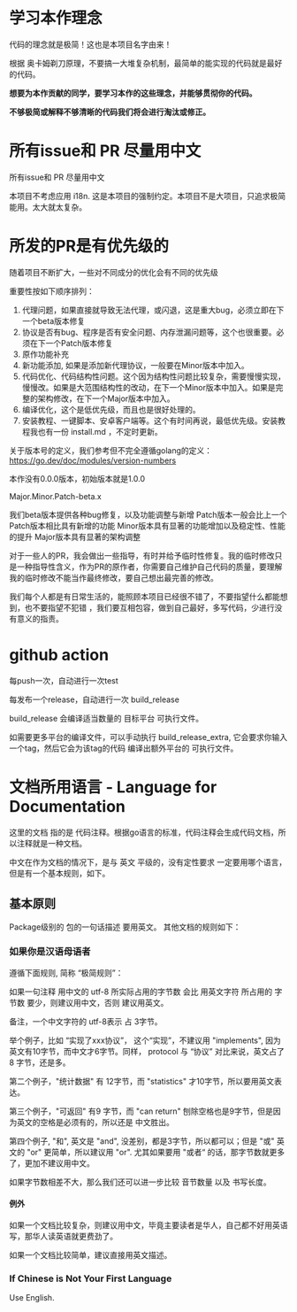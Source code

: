 # 学习本作理念

代码的理念就是极简！这也是本项目名字由来！

根据 奥卡姆剃刀原理，不要搞一大堆复杂机制，最简单的能实现的代码就是最好的代码。

**想要为本作贡献的同学，要学习本作的这些理念，并能够贯彻你的代码。**

**不够极简或解释不够清晰的代码我们将会进行淘汰或修正。**

# 所有issue和 PR 尽量用中文

所有issue和 PR 尽量用中文

本项目不考虑应用 i18n. 这是本项目的强制约定。本项目不是大项目，只追求极简能用。太大就太复杂。

# 所发的PR是有优先级的

随着项目不断扩大，一些对不同成分的优化会有不同的优先级

重要性按如下顺序排列：

1. 代理问题，如果直接就导致无法代理，或闪退，这是重大bug，必须立即在下一个beta版本修复
2. 协议是否有bug、程序是否有安全问题、内存泄漏问题等，这个也很重要。必须在下一个Patch版本修复
3. 原作功能补充
4. 新功能添加, 如果是添加新代理协议，一般要在Minor版本中加入。
5. 代码优化、代码结构性问题。这个因为结构性问题比较复杂，需要慢慢实现，慢慢改。如果是大范围结构性的改动，在下一个Minor版本中加入。如果是完整的架构修改，在下一个Major版本中加入。
6. 编译优化，这个是低优先级，而且也是很好处理的。
7. 安装教程、一键脚本、安卓客户端等。这个有时间再说，最低优先级。安装教程我也有一份 install.md ，不定时更新。

关于版本号的定义，我们参考但不完全遵循golang的定义：
https://go.dev/doc/modules/version-numbers

本作没有0.0.0版本，初始版本就是1.0.0

Major.Minor.Patch-beta.x

我们beta版本提供各种bug修复，以及功能调整与新增
Patch版本一般会比上一个Patch版本相比具有新增的功能
Minor版本具有显著的功能增加以及稳定性、性能的提升
Major版本具有显著的架构调整

对于一些人的PR，我会做出一些指导，有时并给予临时性修复。我的临时修改只是一种指导性含义，作为PR的原作者，你需要自己维护自己代码的质量，要理解我的临时修改不能当作最终修改，要自己想出最完善的修改。

我们每个人都是有日常生活的，能照顾本项目已经很不错了，不要指望什么都能想到，也不要指望不犯错 ，我们要互相包容，做到自己最好，多写代码，少进行没有意义的指责。

# github action

每push一次，自动进行一次test

每发布一个release，自动进行一次 build_release

build_release 会编译适当数量的 目标平台 可执行文件。

如需要更多平台的编译文件，可以手动执行 build_release_extra, 它会要求你输入一个tag，然后它会为该tag的代码 编译出额外平台的 可执行文件。

# 文档所用语言 - Language for Documentation

这里的文档 指的是 代码注释。根据go语言的标准，代码注释会生成代码文档，所以注释就是一种文档。

中文在作为文档的情况下，是与 英文 平级的，没有定性要求 一定要用哪个语言，但是有一个基本规则，如下。

## 基本原则

Package级别的 包的一句话描述 要用英文。 其他文档的规则如下：

### 如果你是汉语母语者

遵循下面规则, 简称 “极简规则”：

如果一句注释 用中文的 utf-8 所实际占用的字节数 会比 用英文字符 所占用的 字节数 要少，则建议用中文，否则 建议用英文。

备注，一个中文字符的 utf-8表示 占 3字节。

举个例子，比如 “实现了xxx协议”， 这个“实现”，不建议用 "implements", 因为英文有10字节，而中文才6字节。同样， protocol 与 “协议” 对比来说，英文占了 8 字节，还是多。

第二个例子，"统计数据" 有 12字节，而 "statistics" 才10字节，所以要用英文表达。

第三个例子，"可返回" 有9 字节，而 "can return" 刨除空格也是9字节，但是因为英文的空格是必须有的，所以还是 中文胜出。

第四个例子, "和", 英文是 "and", 没差别，都是3字节，所以都可以；但是 "或" 英文的 "or" 更简单，所以建议用 "or". 尤其如果要用 "或者“ 的话，那字节数就更多了，更加不建议用中文。

如果字节数相差不大，那么我们还可以进一步比较 音节数量 以及 书写长度。

#### 例外

如果一个文档比较复杂，则建议用中文，毕竟主要读者是华人，自己都不好用英语写，那华人读英语就更费劲了。

如果一个文档比较简单，建议直接用英文描述。

### If Chinese is Not Your First Language

Use English.

